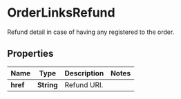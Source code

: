 

# OrderLinksRefund

Refund detail in case of having any registered to the order.

## Properties

| Name | Type | Description | Notes |
|------------ | ------------- | ------------- | -------------|
|**href** | **String** | Refund URI. |  |



